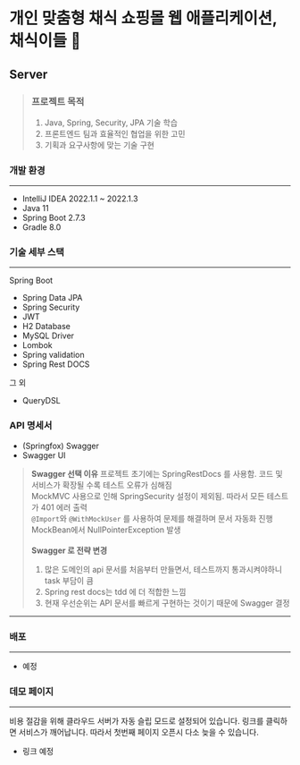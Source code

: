 # 개인 맞춤형 채식 쇼핑몰 웹 애플리케이션, 채식이들 🥗

## Server

> ### 프로젝트 목적
> 1. Java, Spring, Security, JPA 기술 학습
> 2. 프론트엔드 팀과 효율적인 협업을 위한 고민
> 3. 기획과 요구사항에 맞는 기술 구현

### 개발 환경

---

* IntelliJ IDEA 2022.1.1 ~ 2022.1.3
* Java 11
* Spring Boot 2.7.3
* Gradle 8.0

### 기술 세부 스택

---

Spring Boot
* Spring Data JPA
* Spring Security
* JWT
* H2 Database
* MySQL Driver
* Lombok
* Spring validation
* Spring Rest DOCS

그 외
* QueryDSL 

### API 명세서

* (Springfox) Swagger
* Swagger UI

> **Swagger 선택 이유**
> 프로젝트 초기에는 SpringRestDocs 를 사용함. 코드 및 서비스가 확장될 수록 테스트 오류가 심해짐 <br>
> MockMVC 사용으로 인해 SpringSecurity 설정이 제외됨. 따라서 모든 테스트가 401 에러 출력 <br>
> `@Import`와 `@WithMockUser` 를 사용하여 문제를 해결하며 문서 자동화 진행 <br>
> MockBean에서 NullPointerException 발생 <br>
> <br>
> **Swagger 로 전략 변경**
> 1) 많은 도메인의 api 문서를 처음부터 만들면서, 테스트까지 통과시켜야하니 task 부담이 큼
> 2) Spring rest docs는 tdd 에 더 적합한 느낌
> 3) 현재 우선순위는 API 문서를 빠르게 구현하는 것이기 때문에 Swagger 결정

---

### 배포

---

* 예정

### 데모 페이지

---

비용 절감을 위해 클라우드 서버가 자동 슬립 모드로 설정되어 있습니다. 링크를 클릭하면 서비스가 깨어납니다. 따라서 첫번째 페이지 오픈시 다소 늦을 수 있습니다.

* 링크 예정

